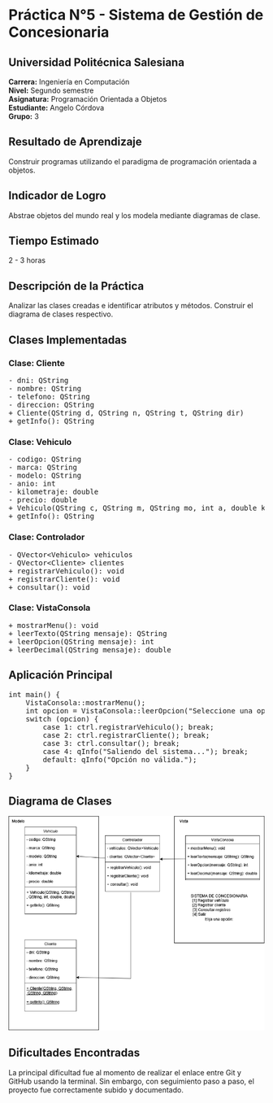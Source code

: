 <h1>Práctica N°5 - Sistema de Gestión de Concesionaria</h1>

<h2>Universidad Politécnica Salesiana</h2>
<p><strong>Carrera:</strong> Ingeniería en Computación<br>
<strong>Nivel:</strong> Segundo semestre<br>
<strong>Asignatura:</strong> Programación Orientada a Objetos<br>
<strong>Estudiante:</strong> Angelo Córdova<br>
<strong>Grupo:</strong> 3</p>

<h2>Resultado de Aprendizaje</h2>
<p>Construir programas utilizando el paradigma de programación orientada a objetos.</p>

<h2>Indicador de Logro</h2>
<p>Abstrae objetos del mundo real y los modela mediante diagramas de clase.</p>

<h2>Tiempo Estimado</h2>
<p>2 - 3 horas</p>

<h2>Descripción de la Práctica</h2>
<p>Analizar las clases creadas e identificar atributos y métodos. Construir el diagrama de clases respectivo.</p>

<h2>Clases Implementadas</h2>

<h3>Clase: Cliente</h3>
<pre>
- dni: QString
- nombre: QString
- telefono: QString
- direccion: QString
+ Cliente(QString d, QString n, QString t, QString dir)
+ getInfo(): QString
</pre>

<h3>Clase: Vehiculo</h3>
<pre>
- codigo: QString
- marca: QString
- modelo: QString
- anio: int
- kilometraje: double
- precio: double
+ Vehiculo(QString c, QString m, QString mo, int a, double km, double p)
+ getInfo(): QString
</pre>

<h3>Clase: Controlador</h3>
<pre>
- QVector&lt;Vehiculo&gt; vehiculos
- QVector&lt;Cliente&gt; clientes
+ registrarVehiculo(): void
+ registrarCliente(): void
+ consultar(): void
</pre>

<h3>Clase: VistaConsola</h3>
<pre>
+ mostrarMenu(): void
+ leerTexto(QString mensaje): QString
+ leerOpcion(QString mensaje): int
+ leerDecimal(QString mensaje): double
</pre>

<h2>Aplicación Principal</h2>
<pre>
int main() {
    VistaConsola::mostrarMenu();
    int opcion = VistaConsola::leerOpcion("Seleccione una opción: ");
    switch (opcion) {
        case 1: ctrl.registrarVehiculo(); break;
        case 2: ctrl.registrarCliente(); break;
        case 3: ctrl.consultar(); break;
        case 4: qInfo("Saliendo del sistema..."); break;
        default: qInfo("Opción no válida.");
    }
}
</pre>

<h2>Diagrama de Clases</h2>
<p><img src="diagrama.png" alt="Diagrama de Clases UML" width="700"></p>

<h2>Dificultades Encontradas</h2>
<p>La principal dificultad fue al momento de realizar el enlace entre Git y GitHub usando la terminal. Sin embargo, con seguimiento paso a paso, el proyecto fue correctamente subido y documentado.</p>
